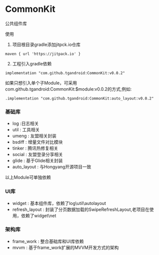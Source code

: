# CommonKit
公共组件库

使用
1. 项目根目录gradle添加jitpck.io仓库

` maven { url 'https://jitpack.io' } `

2. 工程引入gradle依赖

` implementation "com.github.tgandroid:CommonKit:v0.0.2" `

  如果只想引入单个子Module，可采用com.github.tgandroid:CommonKit:$module:v0.0.2的方式,例如:
  
`.implementation "com.github.tgandroid:CommonKit:auto_layout:v0.0.2" `

### 基础库
* log :日志相关
* util : 工具相关
* umeng : 友盟相关封装
* bsdiff : 增量文件对比模块
* tinker : 腾讯热修复相关
* social : 友盟登录分享相关
* glide : 基于Glide相关封装
* auto_layout : 与Hongyang开源项目一致

以上Module可单独依赖

### UI库
* widget : 基本组件库，依赖了log\util\autolayout
* refresh_layout : 封装了分页数据加载的SwipeRefreshLayout,老项目在使用，依赖了widget\net

### 架构库
* frame_work : 整合基础库和UI库依赖
* mvvm : 基于frame_work扩展的MVVM开发方式的架构
